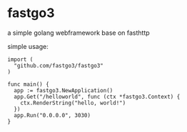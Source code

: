 # fastgo3
a simple golang webframework base on fasthttp

simple usage:
``` Golang
import (
  "github.com/fastgo3/fastgo3"
)

func main() {
  app := fastgo3.NewApplication()
  app.Get("/helloworld", func (ctx *fastgo3.Context) {
    ctx.RenderString("hello, world!")
  })
  app.Run("0.0.0.0", 3030)
}
```

